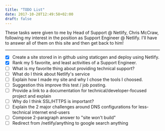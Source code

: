 ```yaml
---
title: "TODO List"
date: 2017-10-28T12:49:58+02:00
draft: false
---
```


These tasks were given to me by Head of Support @ Netlify, Chris McCraw, following my interest in  the position as Support Engineer @ Netlify. I'll have to answer all of them on this site and then get back to him! 

---
- [x] Create a site stored in in github using staticgen and deploy using Netlify.
- [X] Rank my 5 favorite, and least activities of a Support Engineer.
- [ ] What is my favorite thing about providing technical support?
- [ ] What do I think about Netlify's service
- [ ] Explain how I made my site and why I chose the tools I choosed.
- [ ] Suggestion this improve this test / job posting.
- [ ] Provide a link to a documentation for technical/developer-focused project and explain
- [ ] Why do I think SSL/HTTPS is important?
- [ ] Explain the 2 major challenges around DNS configurations for less-technical internet end-users
- [ ] Compose 2-paragraph answer to "site won't build"
- [ ] Redirect from /netlify/anything to google search anything